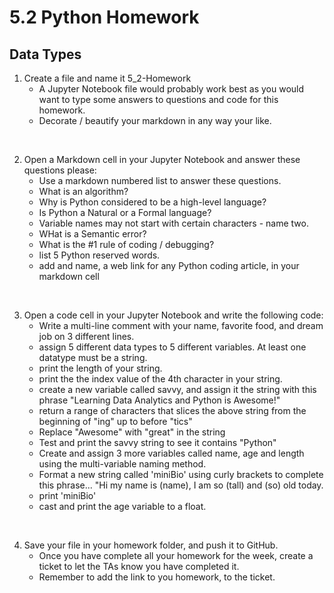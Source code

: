# 5.2 Python Homework

## Data Types

1. Create a file and name it 5_2-Homework
    - A Jupyter Notebook file would probably work best as you would want to type some answers to questions and code for this homework.
    - Decorate / beautify your markdown in any way your like.

<br>

2. Open a Markdown cell in your Jupyter Notebook and answer these questions please:
    - Use a markdown numbered list to answer these questions.
    - What is an algorithm?
    - Why is Python considered to be a high-level language?
    - Is Python a Natural or a Formal language?
    - Variable names may not start with certain characters - name two.
    - WHat is a Semantic error?
    - What is the #1 rule of coding / debugging?
    - list 5 Python reserved words.
    - add and name, a web link for any Python coding article, in your markdown cell

<br>

3. Open a code cell in your Jupyter Notebook and write the following code:
    - Write a multi-line comment with your name, favorite food, and dream job on 3 different lines.
    - assign 5 different data types to 5 different variables. At least one datatype must be a string.
    - print the length of your string.
    - print the the index value of the 4th character in your string.
    - create a new variable called savvy, and assign it the string with this phrase "Learning Data Analytics and Python is Awesome!"
    - return a range of characters that slices the above string from the beginning of  "ing" up to before "tics"
    - Replace "Awesome" with "great" in the string
    - Test and print the savvy string to see it contains "Python"
    - Create and assign 3 more variables called name, age and length using the multi-variable  naming method.
    - Format a new string called 'miniBio' using curly brackets to complete this phrase... "Hi my name is (name), I am so (tall) and (so) old today.
    - print 'miniBio'
    - cast and print the age variable to a float.

<br>

4. Save your file in your homework folder, and push it to GitHub.
    - Once you have complete all your homework for the week, create a ticket to let the TAs know you have completed it.
    - Remember to add the link to you homework, to the ticket.
